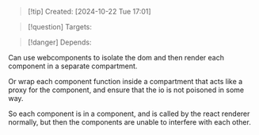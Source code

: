 
>[!tip] Created: [2024-10-22 Tue 17:01]

>[!question] Targets: 

>[!danger] Depends: 

Can use webcomponents to isolate the dom and then render each component in a separate compartment.

Or wrap each component function inside a compartment that acts like a proxy for the component, and ensure that the io is not poisoned in some way.

So each component is in a component, and is called by the react renderer normally, but then the components are unable to interfere with each other.